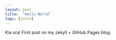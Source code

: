 ```yaml
---
layout: post
title:  "Hello World"
tags: [intro]
---
```


Kia ora! First post on my Jekyll + GitHub Pages blog.
